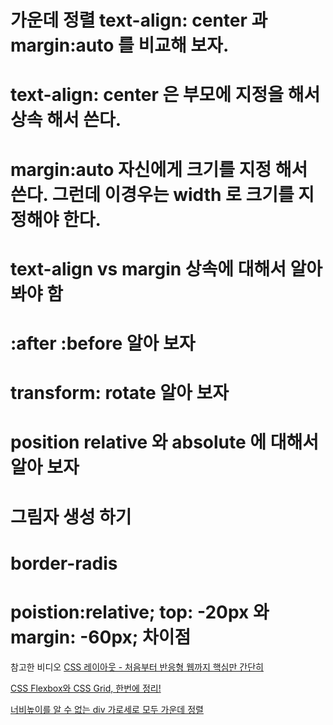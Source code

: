 # 가운데 정렬 text-align: center 과  margin:auto 를 비교해 보자.
# text-align: center 은 부모에 지정을 해서 상속 해서 쓴다.
# margin:auto 자신에게 크기를 지정 해서 쓴다. 그런데 이경우는 width 로 크기를 지정해야 한다.
# text-align vs margin 상속에 대해서 알아 봐야 함

# :after :before 알아 보자
# transform: rotate 알아 보자
# position relative 와 absolute 에 대해서 알아 보자
# 그림자 생성 하기 
# border-radis

# poistion:relative; top: -20px 와 margin: -60px; 차이점

참고한 비디오
[CSS 레이아웃 - 처음부터 반응형 웹까지 핵심만 간단히](https://www.youtube.com/watch?v=Zny5Vxqk6Mk&t=1428s)

[CSS Flexbox와 CSS Grid, 한번에 정리!](https://www.youtube.com/watch?v=eprXmC_j9A4&t=1106s)

[너비높이를 알 수 없는 div 가로세로 모두 가운데 정렬](https://www.youtube.com/watch?v=78-X1JGvCZU)
